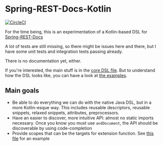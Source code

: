 # Spring-REST-Docs-Kotlin

[![CircleCI](https://circleci.com/gh/Ninja-Squad/spring-rest-docs-kotlin.svg?style=svg)](https://circleci.com/gh/Ninja-Squad/spring-rest-docs-kotlin)

For the time being, this is an experimentation of a Kotlin-based DSL for [Spring-REST-Docs](https://spring.io/projects/spring-restdocs)

A lot of tests are still missing, so there might be issues here and there, but I have some unit tests
and integration tests passing already.

There is no documentation yet, either.

If you're interested, the main stuff is in the [core DSL file](core/src/main/kotlin/com.ninja_squad.springrestdocskotlin.core/dsl.kt). But to understand how the DSL looks like, you can
have a look at [the examples](examples/src/main/kotlin/com/ninja_squad/springrestdocskotlin/examples/core).

## Main goals

- Be able to do everything we can do with the native Java DSL, but in a more Kotlin-esque way.
  This includes reusable descriptors, reusable snippets, relaxed snippets, attributes, preprocessors.
- Have an easier to discover, more intuitive API: almost no static imports necessary. 
  Once you know you must use `andDocument`, the API should be discoverable by using code-completion
- Provide scopes that can be the targets for extension function. See [this file](examples/src/main/kotlin/com/ninja_squad/springrestdocskotlin/examples/core/ExtensionFunctionsExampleTest.kt) for an example
